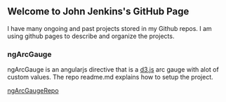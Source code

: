 ## Welcome to John Jenkins's GitHub Page
I have many ongoing and past projects stored in my Github repos. I am using github pages to describe and organize the projects.

### ngArcGauge
ngArcGauge is an angularjs directive that is a [d3.js](https://d3js.org/) arc gauge with alot of custom values. The repo readme.md explains how to setup the project.

[ngArcGaugeRepo](https://github.com/jjenksy/ngArcGauge)
